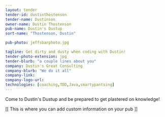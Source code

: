 ```yaml
---
layout: tender
tender-id: dustinthostenson
tender-name: Dustinson
owner-name: Dustin Thostenson
pub-name: Dustin's Dustup
sort-name: "Thostenson, Dustin"

pub-photo: jeffsbarphoto.jpg

tagline: Get dirty and dusty when coding with Dustin!
tender-photo-extension: jpg
tender-blurb: "a couple lines about you"
company: Dustin's Great Consulting
company-blurb: "We do it all"
company-link: 
company-logo-url: 
technologies: [coaching,TDD,Java,smartypantsing]
---
```

Come to Dustin's Dustup and be prepared to get plastered on knowledge!

[[ This is where you can add custom information on your pub ]]
